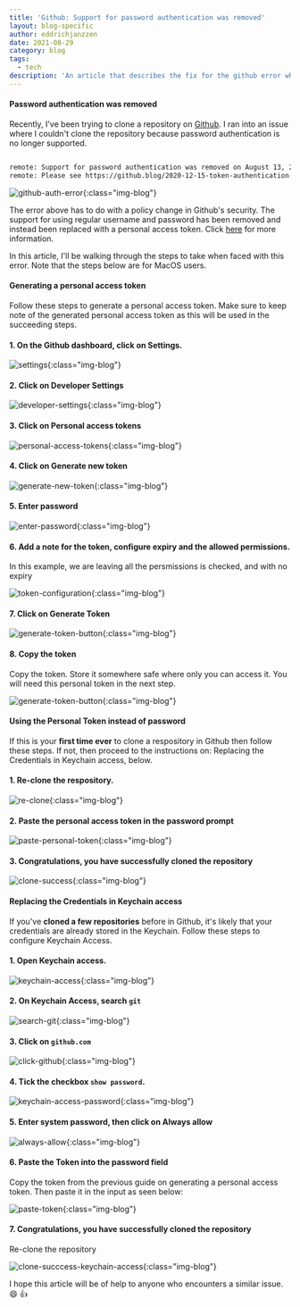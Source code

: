 ```yaml
---
title: 'Github: Support for password authentication was removed'
layout: blog-specific
author: eddrichjanzzen
date: 2021-08-29
category: blog
tags:
  - tech
description: 'An article that describes the fix for the github error where the support for password authentication was removed. The article shows the step by step guide to fix the issue for MacOS users'
---
```


#### Password authentication was removed

Recently, I've been trying to clone a repository on [Github](github.com). I ran into an issue where I couldn't clone the repository because password authentication is no longer supported.

```bash

remote: Support for password authentication was removed on August 13, 2021. Please use a personal access token instead.
remote: Please see https://github.blog/2020-12-15-token-authentication-requirements-for-git-operations/ for more information.

```

![github-auth-error](/assets/images/blog/github-auth-error/use-personal-token.png){:class="img-blog"}

The error above has to do with a policy change in Github's security. The support for using regular username and password has been removed and instead been replaced with a personal access token. Click [here](https://github.blog/2020-12-15-token-authentication-requirements-for-git-operations/) for more information.

In this article, I'll be walking through the steps to take when faced with this error. Note that the steps below are for MacOS users.

#### Generating a personal access token

Follow these steps to generate a personal access token. Make sure to keep note of the generated personal access token as this will be used in the succeeding steps.

#### 1. On the Github dashboard, click on Settings.

![settings](/assets/images/blog/github-auth-error/settings.png){:class="img-blog"}

#### 2. Click on Developer Settings

![developer-settings](/assets/images/blog/github-auth-error/developer-settings.png){:class="img-blog"}

#### 3. Click on Personal access tokens

![personal-access-tokens](/assets/images/blog/github-auth-error/personal-access-token.png){:class="img-blog"}

#### 4. Click on Generate new token

![generate-new-token](/assets/images/blog/github-auth-error/generate-new-token.png){:class="img-blog"}

#### 5. Enter password

![enter-password](/assets/images/blog/github-auth-error/enter-password.png){:class="img-blog"}

#### 6. Add a note for the token, configure expiry and the allowed permissions.

In this example, we are leaving all the persmissions is checked, and with no expiry

![token-configuration](/assets/images/blog/github-auth-error/token-configuration.png){:class="img-blog"}

#### 7. Click on Generate Token

![generate-token-button](/assets/images/blog/github-auth-error/generate-token-button.png){:class="img-blog"}

#### 8. Copy the token

Copy the token. Store it somewhere safe where only you can access it. You will need this personal token in the next step.

![generate-token-button](/assets/images/blog/github-auth-error/copy-token.png){:class="img-blog"}

#### Using the Personal Token instead of password

If this is your **first time ever** to clone a respository in Github then follow these steps. If not, then proceed to the instructions on: Replacing the Credentials in Keychain access, below.

#### 1. Re-clone the respository.

![re-clone](/assets/images/blog/github-auth-error/re-clone.png){:class="img-blog"}

#### 2. Paste the personal access token in the password prompt

![paste-personal-token](/assets/images/blog/github-auth-error/paste-personal-token.png){:class="img-blog"}

#### 3. Congratulations, you have successfully cloned the repository

![clone-success](/assets/images/blog/github-auth-error/clone-success.png){:class="img-blog"}

#### Replacing the Credentials in Keychain access

If you've **cloned a few repositories** before in Github, it's likely that your credentials are already stored in the Keychain. Follow these steps to configure Keychain Access.

#### 1. Open Keychain access.

![keychain-access](/assets/images/blog/github-auth-error/spotlight-keychain-access.png){:class="img-blog"}

#### 2. On Keychain Access, search `git`

![search-git](/assets/images/blog/github-auth-error/search-git.png){:class="img-blog"}

#### 3. Click on `github.com`

![click-github](/assets/images/blog/github-auth-error/click-github.png){:class="img-blog"}

#### 4. Tick the checkbox `show password`.

![keychain-access-password](/assets/images/blog/github-auth-error/keychain-access-password.png){:class="img-blog"}

#### 5. Enter system password, then click on Always allow

![always-allow](/assets/images/blog/github-auth-error/always-allow.png){:class="img-blog"}

#### 6. Paste the Token into the password field

Copy the token from the previous guide on generating a personal access token. Then paste it in the input as seen below:

![paste-token](/assets/images/blog/github-auth-error/paste-token.png){:class="img-blog"}

#### 7. Congratulations, you have successfully cloned the repository

Re-clone the repository

![clone-succcess-keychain-access](/assets/images/blog/github-auth-error/clone-success-keychain-access.png){:class="img-blog"}

I hope this article will be of help to anyone who encounters a similar issue. :smile: :thumbsup:

